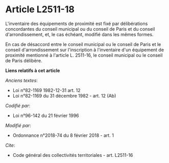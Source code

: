 # Article L2511-18

L'inventaire des équipements de proximité est fixé par délibérations concordantes du conseil municipal ou du conseil de Paris
et du conseil d'arrondissement, et, le cas échéant, modifié dans les mêmes formes.

En cas de désaccord entre le conseil municipal ou le conseil de Paris et le conseil d'arrondissement sur l'inscription à
l'inventaire d'un équipement de proximité mentionné à l'article L. 2511-16, le conseil municipal ou le conseil de Paris
délibère.

**Liens relatifs à cet article**

_Anciens textes_:

  - Loi n°82-1169 1982-12-31 art. 12
  - Loi n°82-1169 du 31 décembre 1982 - art. 12 (Ab)

_Codifié par_:

  - Loi n°96-142 du 21 février 1996

_Modifié par_:

  - Ordonnance n°2018-74 du 8 février 2018 - art. 1

_Cite_:

  - Code général des collectivités territoriales - art. L2511-16
